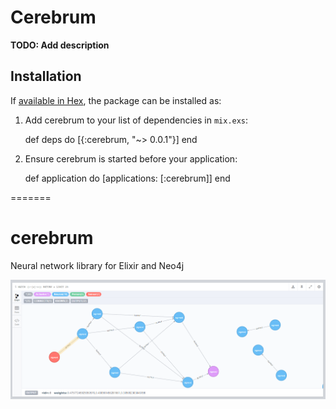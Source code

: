 # Cerebrum

**TODO: Add description**

## Installation

If [available in Hex](https://hex.pm/docs/publish), the package can be installed as:

  1. Add cerebrum to your list of dependencies in `mix.exs`:

        def deps do
          [{:cerebrum, "~> 0.0.1"}]
        end

  2. Ensure cerebrum is started before your application:

        def application do
          [applications: [:cerebrum]]
        end

=======
# cerebrum
Neural network library for Elixir and Neo4j

![Alt text](./neo4j.png?raw=true "Neo4j ANN")
